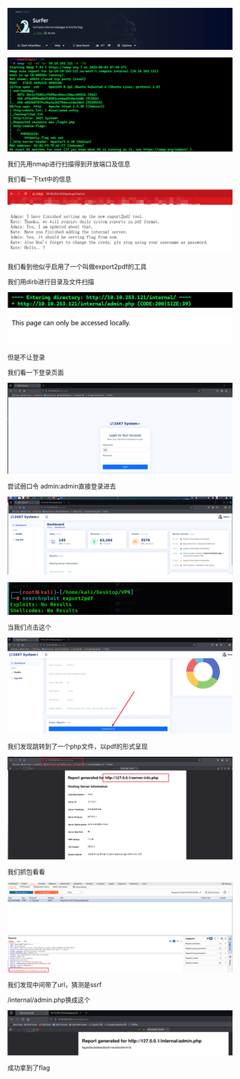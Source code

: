 ![image-20250603154439713](https://github.com/h3ckIn/Tryhackme_Wp/blob/main/CTF-Easy/assets/image-20250603154439713.png)

![image-20250603155945844](https://github.com/h3ckIn/Tryhackme_Wp/blob/main/CTF-Easy/assets/image-20250603155945844.png)

我们先用nmap进行扫描得到开放端口及信息

我们看一下txt中的信息

![image-20250603160152000](https://github.com/h3ckIn/Tryhackme_Wp/blob/main/CTF-Easy/assets/image-20250603160152000.png)

我们看到他似乎启用了一个叫做export2pdf的工具

我们用dirb进行目录及文件扫描

![image-20250603160635101](https://github.com/h3ckIn/Tryhackme_Wp/blob/main/CTF-Easy/assets/image-20250603160635101.png)

![image-20250603160640415](https://github.com/h3ckIn/Tryhackme_Wp/blob/main/CTF-Easy/assets/image-20250603160640415.png)

但是不让登录

我们看一下登录页面

![image-20250603161540827](https://github.com/h3ckIn/Tryhackme_Wp/blob/main/CTF-Easy/assets/image-20250603161540827.png)

尝试弱口令 admin:admin直接登录进去

![image-20250603161727862](https://github.com/h3ckIn/Tryhackme_Wp/blob/main/CTF-Easy/assets/image-20250603161727862.png)

![image-20250603162043612](https://github.com/h3ckIn/Tryhackme_Wp/blob/main/CTF-Easy/assets/image-20250603162043612.png)

当我们点击这个

![image-20250603162457185](https://github.com/h3ckIn/Tryhackme_Wp/blob/main/CTF-Easy/assets/image-20250603162457185.png)

我们发现跳转到了一个php文件，以pdf的形式呈现

![image-20250603162528071](https://github.com/h3ckIn/Tryhackme_Wp/blob/main/CTF-Easy/assets/image-20250603162528071.png)

我们抓包看看

![image-20250603162725580](https://github.com/h3ckIn/Tryhackme_Wp/blob/main/CTF-Easy/assets/image-20250603162725580.png)

我们发现中间带了url，猜测是ssrf

 /internal/admin.php换成这个

![image-20250603163007335](https://github.com/h3ckIn/Tryhackme_Wp/blob/main/CTF-Easy/assets/image-20250603163007335.png)

成功拿到了flag


